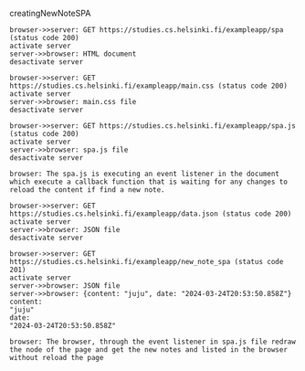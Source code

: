 creatingNewNoteSPA

    browser->>server: GET https://studies.cs.helsinki.fi/exampleapp/spa (status code 200)
    activate server
    server->>browser: HTML document
    desactivate server

    browser->>server: GET https://studies.cs.helsinki.fi/exampleapp/main.css (status code 200)
    activate server
    server->>browser: main.css file
    desactivate server

    browser->>server: GET https://studies.cs.helsinki.fi/exampleapp/spa.js (status code 200)
    activate server
    server->>browser: spa.js file
    desactivate server

    browser: The spa.js is executing an event listener in the document which execute a callback function that is waiting for any changes to reload the content if find a new note.

    browser->>server: GET https://studies.cs.helsinki.fi/exampleapp/data.json (status code 200)
    activate server
    server->>browser: JSON file
    desactivate server

    browser->>server: GET https://studies.cs.helsinki.fi/exampleapp/new_note_spa (status code 201)
    activate server
    server->>browser: JSON file
    server->>browser: {content: "juju", date: "2024-03-24T20:53:50.858Z"}
    content:
    "juju"
    date:
    "2024-03-24T20:53:50.858Z"

    browser: The browser, through the event listener in spa.js file redraw the node of the page and get the new notes and listed in the browser without reload the page
